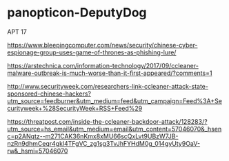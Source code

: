 # panopticon-DeputyDog

APT 17

https://www.bleepingcomputer.com/news/security/chinese-cyber-espionage-group-uses-game-of-thrones-as-phishing-lure/

https://arstechnica.com/information-technology/2017/09/ccleaner-malware-outbreak-is-much-worse-than-it-first-appeared/?comments=1

http://www.securityweek.com/researchers-link-ccleaner-attack-state-sponsored-chinese-hackers?utm_source=feedburner&utm_medium=feed&utm_campaign=Feed%3A+Securityweek+%28SecurityWeek+RSS+Feed%29

https://threatpost.com/inside-the-ccleaner-backdoor-attack/128283/?utm_source=hs_email&utm_medium=email&utm_content=57046070&_hsenc=p2ANqtz--m271CAK36nKmx8xMU66scQxLvt9UBzW7JB-nzRn9dhmCeqr4gkl4TFgVC_zg1sg3TvJhFYHdM0g_014gyUty9OaV-rw&_hsmi=57046070
